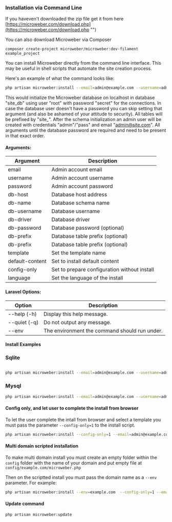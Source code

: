 ### Installation via Command Line

If you haveven't downloaded the zip file get it from here [https://microweber.com/download.php](https://microweber.com/download.php "") 

You can also download Microweber via Composer

```
composer create-project microweber/microweber:dev-filament example_project 
```

You can install Microweber directly from the command line interface. This may be useful in shell scripts that automate the site creation process. 


Here's an example of what the command looks like:

```bash
php artisan microweber:install --email=admin@example.com --username=admin --password=mypassword --db-name=storage/database.sqlite --db-password=nopass --db-driver=sqlite --db-prefix=site_ --template=Bootstrap --default-content=1
```



This would initialize the Microweber database on localhost in database "site_db" using user "root" with password "secret" for the connections. In case the database user doesn't have a password you can skip setting that argument (and also be ashamed of your attitude to security). All tables will be prefixed by "site_". After the schema initialization an admin user will be created with credentials "admin"/"pass" and email "admin@site.com".
All arguments until the database password are required and need to be present in that exact order.

 

#### Arguments:
| Argument | Description
|----------| ---
| email    | Admin account email
| username | Admin account username
| password | Admin account password
| db-host  | Database host address
| db-name  | Database schema name
| db-username  | Database username
| db-driver  | Database driver 
| db-password  | Database password (optional)
| db-prefix  | Database table prefix (optional)
| db-prefix  | Database table prefix (optional)
| template | Set the template name
| default-content | Set to install default content
| config-only | Set to prepare configuration without install
| language | Set the language of the install
 

#### Laravel Options:
|      Option  | Description
|          --- | ---
|--help (-h)   | Display this help message.
|--quiet (-q)  | Do not output any message.
|--env         | The environment the command should run under.



#### Install Examples 

### Sqlite
 
``` bash

php artisan microweber:install --email=admin@example.com --username=admin --password=mypassword --db-name=storage/database.sqlite --db-password=nopass --db-driver=sqlite --db-prefix=site_ --template=Bootstrap --default-content=1

```

### Mysql

``` bash
php artisan microweber:install --email=admin@example.com --username=admin --password=mypassword --db-host=127.0.0.1 --db-name=microweber --db-username=dbuser --db-password=dbpass --db-driver=mysql --db-prefix=site_ --template=Bootstrap --default-content=1
```




#### Config only, and let user to complete the install from browser

To let the user complete the intall from browser and select a template you must pass the parameter `--config-only=1` to the install script. 

``` bash
php artisan microweber:install --config-only=1 --email=admin@example.com --username=admin --password=mypassword --db-name=storage/database.sqlite --db-password=nopass --db-driver=sqlite --db-prefix=site_ --template=Bootstrap --default-content=1
```

#### Multi domain scripted installation
To make multi domain install you must create an empty folder within the `config` folder with the name of your domain and put empty file at `config/example.com/microweber.php`

Then on the scriptted install you must pass the domain name as a `--env` parameter. For example: 


``` bash
php artisan microweber:install --env=example.com  --config-only=1 --email=admin@example.com --username=admin --password=mypassword --db-name=storage/database.sqlite --db-password=nopass --db-driver=sqlite --db-prefix=site_ --template=Bootstrap --default-content=1
```

#### Update command

`php artisan microweber:update`

